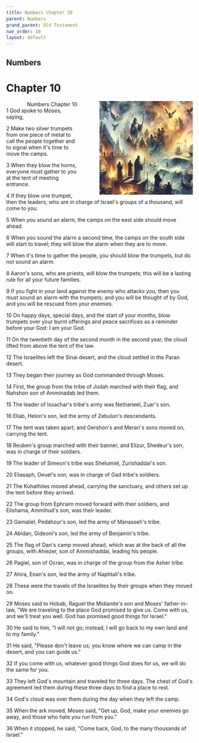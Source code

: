 ```yaml
---
title: Numbers Chapter 10
parent: Numbers
grand_parent: Old Testament
nav_order: 10
layout: default
---
```


## Numbers

# Chapter 10

<div style="clear: both; text-align: right;">
    <img src="/assets/Image/Numbers/500/10.jpg" alt="Numbers Chapter 10" class="chapter-image" style="max-width: 50%; height: auto; float: right; margin: 0 0 10px 10px; padding-left: 10%;">
    <figcaption style="font-size: 14px;">Numbers Chapter 10</figcaption>
</div>
1 God spoke to Moses, saying,

2 Make two silver trumpets from one piece of metal to call the people together and to signal when it's time to move the camps.

3 When they blow the horns, everyone must gather to you at the tent of meeting entrance.

4 If they blow one trumpet, then the leaders, who are in charge of Israel's groups of a thousand, will come to you.

5 When you sound an alarm, the camps on the east side should move ahead.

6 When you sound the alarm a second time, the camps on the south side will start to travel; they will blow the alarm when they are to move.

7 When it's time to gather the people, you should blow the trumpets, but do not sound an alarm.

8 Aaron's sons, who are priests, will blow the trumpets; this will be a lasting rule for all your future families.

9 If you fight in your land against the enemy who attacks you, then you must sound an alarm with the trumpets; and you will be thought of by God, and you will be rescued from your enemies.

10 On happy days, special days, and the start of your months, blow trumpets over your burnt offerings and peace sacrifices as a reminder before your God: I am your God.

11 On the twentieth day of the second month in the second year, the cloud lifted from above the tent of the law.

12 The Israelites left the Sinai desert, and the cloud settled in the Paran desert.

13 They began their journey as God commanded through Moses.

14 First, the group from the tribe of Judah marched with their flag, and Nahshon son of Amminadab led them.

15 The leader of Issachar's tribe's army was Nethaneel, Zuar's son.

16 Eliab, Helon's son, led the army of Zebulun's descendants.

17 The tent was taken apart; and Gershon's and Merari's sons moved on, carrying the tent.

18 Reuben's group marched with their banner, and Elizur, Shedeur's son, was in charge of their soldiers.

19 The leader of Simeon's tribe was Shelumiel, Zurishaddai's son.

20 Eliasaph, Deuel's son, was in charge of Gad tribe's soldiers.

21 The Kohathites moved ahead, carrying the sanctuary, and others set up the tent before they arrived.

22 The group from Ephraim moved forward with their soldiers, and Elishama, Ammihud's son, was their leader.

23 Gamaliel, Pedahzur's son, led the army of Manasseh's tribe.

24 Abidan, Gideoni's son, led the army of Benjamin's tribe.

25 The flag of Dan's camp moved ahead, which was at the back of all the groups, with Ahiezer, son of Ammishaddai, leading his people.

26 Pagiel, son of Ocran, was in charge of the group from the Asher tribe.

27 Ahira, Enan's son, led the army of Naphtali's tribe.

28 These were the travels of the Israelites by their groups when they moved on.

29 Moses said to Hobab, Raguel the Midianite's son and Moses' father-in-law, "We are traveling to the place God promised to give us. Come with us, and we'll treat you well. God has promised good things for Israel."

30 He said to him, "I will not go; instead, I will go back to my own land and to my family."

31 He said, "Please don't leave us; you know where we can camp in the desert, and you can guide us."

32 If you come with us, whatever good things God does for us, we will do the same for you.

33 They left God's mountain and traveled for three days. The chest of God's agreement led them during these three days to find a place to rest.

34 God's cloud was over them during the day when they left the camp.

35 When the ark moved, Moses said, "Get up, God, make your enemies go away, and those who hate you run from you."

36 When it stopped, he said, "Come back, God, to the many thousands of Israel."


